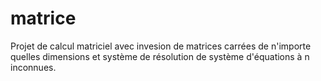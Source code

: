 # matrice
Projet de calcul matriciel avec invesion de matrices carrées de n'importe quelles dimensions et système de résolution de système d'équations à n inconnues.
